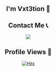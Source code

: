 <div align="center">

## I'm Vxt3tion 👋

## Contact Me 📞

<a href="https://discord.com/users/786175409938497576">
  <img src="https://lanyard.cnrad.dev/api/786175409938497576">
</a>


## Profile Views 👀

<a href="https://hits.sh/github.com/vxtumation/vxtumation/"><img alt="Hits" src="https://hits.sh/github.com/vxtumation/vxtumation.svg?label=Views&color=ff1100&labelColor=000000"/></a>

